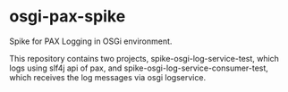 osgi-pax-spike
==============

Spike for PAX Logging in OSGi environment.

   This repository contains two projects, spike-osgi-log-service-test, which logs using slf4j api of pax, 
and spike-osgi-log-service-consumer-test, which receives the log messages via osgi logservice.
